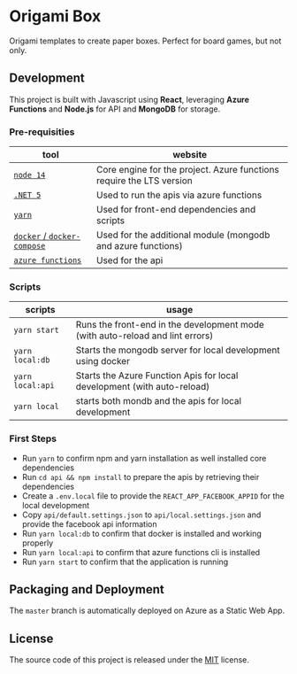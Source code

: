# Origami Box

Origami templates to create paper boxes. Perfect for board games, but not only.

## Development

This project is built with Javascript using **React**, leveraging **Azure Functions** and **Node.js** for API and **MongoDB** for storage.

### Pre-requisities

| tool                                                                          | website                                                              |
| ----------------------------------------------------------------------------- | -------------------------------------------------------------------- |
| [`node 14`](https://nodejs.org/)                                              | Core engine for the project. Azure functions require the LTS version |
| [`.NET 5`](https://dotnet.microsoft.com/download)                             | Used to run the apis via azure functions                             |
| [`yarn`](https://yarnpkg.com/)                                                | Used for front-end dependencies and scripts                          |
| [`docker` / `docker-compose`](https://www.docker.com/)                        | Used for the additional module (mongodb and azure functions)         |
| [`azure functions`](https://www.npmjs.com/package/azure-functions-core-tools) | Used for the api                                                     |

### Scripts

| scripts          | usage                                                                         |
| ---------------- | ----------------------------------------------------------------------------- |
| `yarn start`     | Runs the front-end in the development mode (with auto-reload and lint errors) |
| `yarn local:db`  | Starts the mongodb server for local development using docker                  |
| `yarn local:api` | Starts the Azure Function Apis for local development (with auto-reload)       |
| `yarn local`     | starts both mondb and the apis for local development                          |

### First Steps

- Run `yarn` to confirm npm and yarn installation as well installed core dependencies
- Run `cd api && npm install` to prepare the apis by retrieving their dependencies
- Create a `.env.local` file to provide the `REACT_APP_FACEBOOK_APPID` for the local development
- Copy `api/default.settings.json` to `api/local.settings.json` and provide the facebook api information
- Run `yarn local:db` to confirm that docker is installed and working properly
- Run `yarn local:api` to confirm that azure functions cli is installed
- Run `yarn start` to confirm that the application is running

## Packaging and Deployment

The `master` branch is automatically deployed on Azure as a Static Web App.

## License

The source code of this project is released under the [MIT](LICENSE) license.
